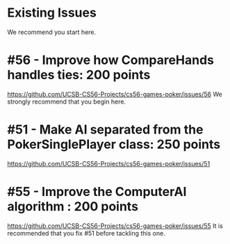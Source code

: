 Existing Issues
================
We recommend you start here.

#56 - Improve how CompareHands handles ties: 200 points
========================================================
https://github.com/UCSB-CS56-Projects/cs56-games-poker/issues/56
We strongly recommend that you begin here.

#51 - Make AI separated from the PokerSinglePlayer class: 250 points
=====================================================================
https://github.com/UCSB-CS56-Projects/cs56-games-poker/issues/51


#55 - Improve the ComputerAI algorithm : 200 points
====================================================
https://github.com/UCSB-CS56-Projects/cs56-games-poker/issues/55
It is recommended that you fix #51 before tackling this one.


